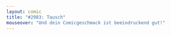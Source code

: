 ```yaml
---
layout: comic
title: "#2983: Tausch"
mouseover: "Und dein Comicgeschmack ist beeindruckend gut!"
---
```

